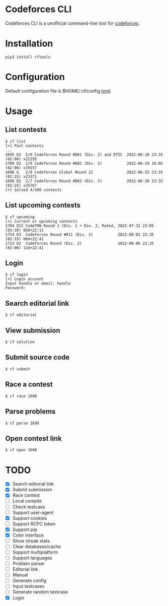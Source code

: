 # Codeforces CLI
Codeforces CLI is a unofficial command-line tool for [codeforces](https://codeforces.com).

# Installation
```
pip3 install cftools
```

# Configuration
Default configuration file is $HOME/.cf/config.[toml](https://toml.io/).

# Usage
## List contests
```
$ cf list
[+] Past contests
...
1695 D2  2/6 Codeforces Round #801 (Div. 2) and EPIC  2022-06-18 23:35 (02:00) x22255
1700 D2  2/6 Codeforces Round #802 (Div. 2)           2022-06-19 18:05 (02:00) x19157
1696 G   2/8 Codeforces Global Round 21               2022-06-25 23:35 (02:15) x23371
1698 D2  2/7 Codeforces Round #803 (Div. 2)           2022-06-28 23:35 (02:15) x25767
[+] Solved 4/300 contests
```

## List upcoming contests
```
$ cf upcoming
[+] Current or upcoming contests
1704 D12 CodeTON Round 2 (Div. 1 + Div. 2, Rated, 2022-07-31 23:05 (02:30) 05d+22:11
1714 D3  Codeforces Round #811 (Div. 3)           2022-08-01 23:35 (02:15) 06d+22:41
1713 D2  Codeforces Round (Div. 2)                2022-08-06 23:35 (02:00) 11d+22:41
```

## Login
```
$ cf login
[+] Login account
Input handle or email: handle
Password:
```

## Search editorial link
```
$ cf editorial
```

## View submission
```
$ cf solution
```

## Submit source code
```
$ cf submit
```

## Race a contest
```
$ cf race 1698
```

## Parse problems
```
$ cf parse 1698
```

## Open contest link
```
$ cf open 1698
```

# TODO
- [x] Search editorial link
- [x] Submit submission
- [x] Race contest
- [ ] Local compile
- [ ] Check testcase
- [ ] Support user-agent
- [x] Support cookies
- [ ] Support RCPC token
- [x] Support pip
- [x] Color interface
- [ ] Show streak stats
- [ ] Clear databases/cache
- [ ] Support multiplatform
- [ ] Support languages
- [ ] Problem parser
- [ ] Editorial link
- [ ] Manual
- [ ] Generate config
- [ ] Input testcases
- [ ] Generate random testcase
- [x] Login
